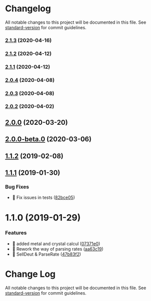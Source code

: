 # Changelog

All notable changes to this project will be documented in this file. See [standard-version](https://github.com/conventional-changelog/standard-version) for commit guidelines.

### [2.1.3](https://github.com/rolljee/ogamejs/compare/v2.1.2...v2.1.3) (2020-04-16)

### [2.1.2](https://github.com/rolljee/ogamejs/compare/v2.1.1...v2.1.2) (2020-04-12)

### [2.1.1](https://github.com/rolljee/ogamejs/compare/v2.1.0...v2.1.1) (2020-04-12)

### [2.0.4](https://github.com/rolljee/ogamejs/compare/v2.0.3...v2.0.4) (2020-04-08)

### [2.0.3](https://github.com/rolljee/ogamejs/compare/v2.0.2...v2.0.3) (2020-04-08)

### [2.0.2](https://github.com/rolljee/ogamejs/compare/v2.0.0...v2.0.2) (2020-04-02)

## [2.0.0](https://github.com/rolljee/ogamejs/compare/v2.0.0-beta.0...v2.0.0) (2020-03-20)

## [2.0.0-beta.0](https://github.com/rolljee/ogamejs/compare/v1.1.2...v2.0.0-beta.0) (2020-03-06)

<a name="1.1.2"></a>
## [1.1.2](https://github.com/rolljee/ogamejs/compare/v1.1.1...v1.1.2) (2019-02-08)



<a name="1.1.1"></a>
## [1.1.1](https://github.com/rolljee/ogamejs/compare/v1.1.0...v1.1.1) (2019-01-30)


### Bug Fixes

* 🐛 Fix issues in tests ([82bce05](https://github.com/rolljee/ogamejs/commit/82bce05))



<a name="1.1.0"></a>
# 1.1.0 (2019-01-29)


### Features

* 🎸 added metal and crystal calcul ([07371e0](https://github.com/rolljee/ogamejs/commit/07371e0))
* 🎸 Rework the way of parsing rates ([aa63c19](https://github.com/rolljee/ogamejs/commit/aa63c19))
* 🎸 SellDeut & ParseRate ([47b83f2](https://github.com/rolljee/ogamejs/commit/47b83f2))



# Change Log

All notable changes to this project will be documented in this file. See [standard-version](https://github.com/conventional-changelog/standard-version) for commit guidelines.
